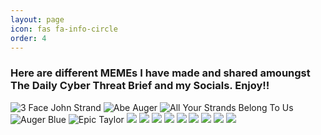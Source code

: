 ```yaml
---
layout: page
icon: fas fa-info-circle
order: 4
---
```

### Here are different MEMEs I have made and shared amoungst The Daily Cyber Threat Brief and my Socials.  Enjoy!! 
![3 Face John Strand](/assets/images/3face%20John%20Strand.png)
![Abe Auger](/assets/images/AbeAuger.png)
![All Your Strands Belong To Us](/assets/images/All-Your-Strands-Belong-To-Us.png)
![Auger Blue](/assets/images/Auger.png)
![Epic Taylor](/assets/images/Epic-Taylor.png)
![](/assets/images/Auger-Hard.png)
![](/assets/images/Baby-Strand.png)
![](/assets/images/BabyGerryNewYear.png)
![](/assets/images/BabyJohndodo2.png)
![](/assets/images/BabyJohndodoxcf.png)
![](/assets/images/baristaJohnS.png)
![](/assets/images/bearded-john.png)
![](/assets/images/Best-House-Boy-Gerry.png)
![](/assets/images/BHISTaunters.png)